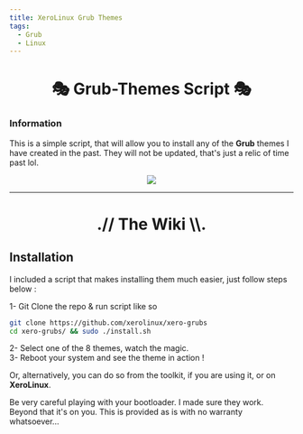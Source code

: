```yaml
---
title: XeroLinux Grub Themes
tags:
  - Grub
  - Linux
---
```


<h1 align="center">🎭 Grub-Themes Script 🎭</h1>

### Information

This is a simple script, that will allow you to install any of the **Grub** themes I have created in the past. They will not be updated, that's just a relic of time past lol.

<p align="center">
  <img src="https://i.imgur.com/1dWeSmQ.png">
</p>

---

<h1 align="center">.// The Wiki \\.</h1>

## Installation

I included a script that makes installing them much easier, just follow steps below :

1- Git Clone the repo & run script like so<br />

```Bash
git clone https://github.com/xerolinux/xero-grubs
cd xero-grubs/ && sudo ./install.sh
```

2- Select one of the 8 themes, watch the magic.<br />
3- Reboot your system and see the theme in action !<br />

Or, alternatively, you can do so from the toolkit, if you are using it, or on **XeroLinux**.

Be very careful playing with your bootloader. I made sure they work. Beyond that it's on you. This is provided as is with no warranty whatsoever...

